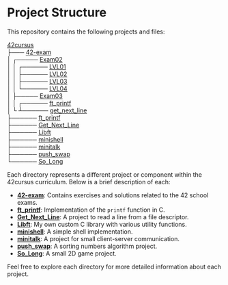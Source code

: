 # Project Structure

This repository contains the following projects and files:

[42cursus](../42cursus)\
├───	[42-exam](42-exam/)\
│	┌─────	[Exam02](42-exam/Exam02)\
│	│	┌──────	[LVL01](42-exam/Exam02/LVL01/)\
│	│	├──────	[LVL02](42-exam/Exam02/LVL02/)\
│	│	├──────	[LVL03](42-exam/Exam02/LVL03/)\
│	│	└──────	[LVL04](42-exam/Exam02/LVL04/)\
│	├─────	[Exam03](42-exam/Exam03)\
│	│	┌──────	[ft_printf](42-exam/Exam03/ft_printf/)\
│	└	┴──────	[get_next_line](42-exam/Exam03/get_next_line/)\
├──────	[ft_printf](ft_printf/)\
├──────	[Get_Next_Line](Get_Next_Line/)\
├──────	[Libft](Libft/)\
├──────	[minishell](minishell/)\
├──────	[minitalk](minitalk/)\
├──────	[push_swap](push_swap/)\
└──────	[So_Long](So_Long/)

Each directory represents a different project or component within the 42cursus curriculum. Below is a brief description of each:

- **[42-exam](42-exam/)**: Contains exercises and solutions related to the 42 school exams.
- **[ft_printf](ft_printf/)**: Implementation of the `printf` function in C.
- **[Get_Next_Line](Get_Next_Line/)**: A project to read a line from a file descriptor.
- **[Libft](Libft/)**: My own custom C library with various utility functions.
- **[minishell](minishell/)**: A simple shell implementation.
- **[minitalk](minitalk/)**: A project for small client-server communication.
- **[push_swap](push_swap/)**: A sorting numbers algorithm project.
- **[So_Long](So_Long/)**: A small 2D game project.

Feel free to explore each directory for more detailed information about each project.